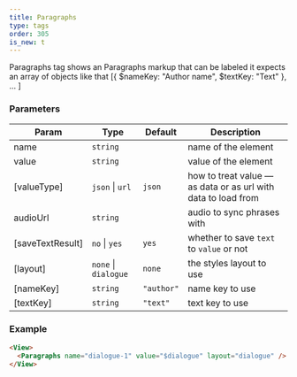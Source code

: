 ```yaml
---
title: Paragraphs
type: tags
order: 305
is_new: t
---
```


Paragraphs tag shows an Paragraphs markup that can be labeled
it expects an array of objects like that [{ $nameKey: "Author name", $textKey: "Text" }, ... ]

### Parameters

| Param | Type | Default | Description |
| --- | --- | --- | --- |
| name | <code>string</code> |  | name of the element |
| value | <code>string</code> |  | value of the element |
| [valueType] | <code>json</code> \| <code>url</code> | <code>json</code> | how to treat value — as data or as url with data to load from |
| audioUrl | <code>string</code> |  | audio to sync phrases with |
| [saveTextResult] | <code>no</code> \| <code>yes</code> | <code>yes</code> | whether to save `text` to `value` or not |
| [layout] | <code>none</code> \| <code>dialogue</code> | <code>none</code> | the styles layout to use |
| [nameKey] | <code>string</code> | <code>&quot;author&quot;</code> | name key to use |
| [textKey] | <code>string</code> | <code>&quot;text&quot;</code> | text key to use |

### Example
```html
<View>
  <Paragraphs name="dialogue-1" value="$dialogue" layout="dialogue" />
</View>
```
